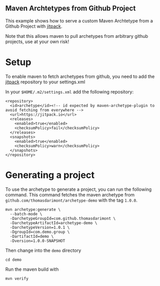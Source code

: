 Maven Archtetypes from Github Project
---

This example shows how to serve a custom Maven Archtetype from a Github Project with [jitpack](https://jitpack.io/).

Note that this allows maven to pull archetypes from arbitrary github projects, use at your own risk!

# Setup

To enable maven to fetch archetypes from github, you need to add the [jitpack](https://jitpack.io/) repository to your settings.xml

In your `$HOME/.m2/settings.xml` add the following repository:
```
<repository>
  <id>archetype</id><!-- id expected by maven-archetype-plugin to avoid fetching from everywhere -->
  <url>https://jitpack.io</url>
  <releases>
    <enabled>true</enabled>
    <checksumPolicy>fail</checksumPolicy>
  </releases>
  <snapshots>
    <enabled>true</enabled>
    <checksumPolicy>warn</checksumPolicy>
  </snapshots>
</repository>
```

# Generating a project

To use the archetype to generate a project, you can run the following command.
This command fetches the maven archetype from `github.com/thomasdarimont/archetype-demo` with the tag `1.0.0`.

```
mvn archetype:generate \
  --batch-mode \
  -DarchetypeGroupId=com.github.thomasdarimont \
  -DarchetypeArtifactId=archetype-demo \
  -DarchetypeVersion=1.0.1 \
  -DgroupId=com.demo.group \
  -DartifactId=demo \
  -Dversion=1.0.0-SNAPSHOT
```

Then change into the `demo` directory
```
cd demo
```

Run the maven build with
```
mvn verify
```
